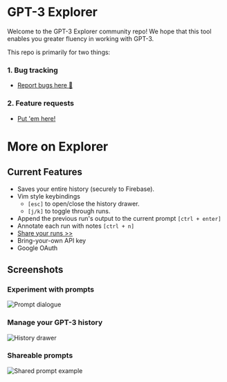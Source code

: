 # GPT-3 Explorer
Welcome to the GPT-3 Explorer community repo!
We hope that this tool enables you greater fluency in working with GPT-3.

This repo is primarily for two things:
### 1. Bug tracking
- [Report bugs here 🐛](https://github.com/relephant-labs/explorer-community/issues/new)

### 2. Feature requests
- [Put 'em here!](https://github.com/relephant-labs/explorer-community/issues/new)

# More on Explorer
## Current Features
- Saves your entire history (securely to Firebase).
- Vim style keybindings
    - `[esc]` to open/close the history drawer.
    - `[j/k]` to toggle through runs.
- Append the previous run's output to the current prompt `[ctrl + enter]`
- Annotate each run with notes `[ctrl + n]`
- [Share your runs >>](https://gpt-3-explorer.vercel.app/p/R5WLwJTNWcCP7b0xwvEM)
- Bring-your-own API key
- Google OAuth

## Screenshots
### Experiment with prompts
![Prompt dialogue](https://github.com/relephant-labs/explorer-community/blob/master/Screen%20Shot%202020-07-30%20at%2011.50.27%20PM.png?raw=true)

### Manage your GPT-3 history
![History drawer](https://github.com/relephant-labs/explorer-community/blob/master/Screen%20Shot%202020-07-31%20at%2012.01.34%20AM.png?raw=true)

### Shareable prompts
![Shared prompt example](https://github.com/relephant-labs/explorer-community/blob/master/Screen%20Shot%202020-07-30%20at%2011.50.27%20PM.png?raw=true)
